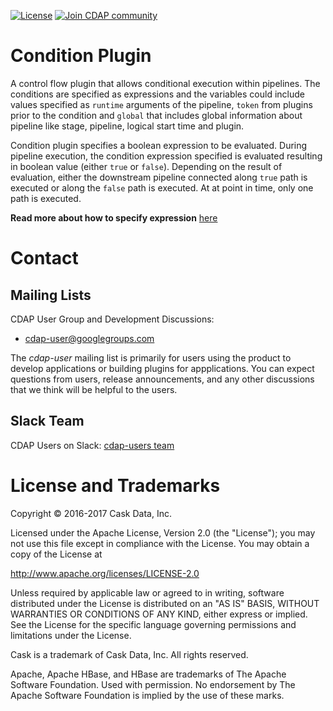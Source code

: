 [![License](https://img.shields.io/badge/License-Apache%202.0-blue.svg)](https://opensource.org/licenses/Apache-2.0)
[![Join CDAP community](https://cdap-users.herokuapp.com/badge.svg?t=wrangler)](https://cdap-users.herokuapp.com?t=1)

# Condition Plugin

A control flow plugin that allows conditional execution within pipelines. The conditions are specified as expressions and the variables could include values specified as `runtime` arguments of the pipeline, `token` from plugins prior to the condition  and `global` that includes global information about pipeline like stage, pipeline, logical start time and plugin.

Condition plugin specifies a boolean expression to be evaluated. During pipeline execution, the condition expression specified is evaluated resulting in boolean value (either `true` or `false`). Depending on the result of evaluation, either the downstream pipeline connected along `true` path is executed or along the `false` path is executed. At at point in time, only one path is executed. 

**Read more about how to specify expression** [here](https://github.com/hydrator/condition-plugins/wiki)

# Contact

## Mailing Lists

CDAP User Group and Development Discussions:

* [cdap-user@googlegroups.com](https://groups.google.com/d/forum/cdap-user)

The *cdap-user* mailing list is primarily for users using the product to develop
applications or building plugins for appplications. You can expect questions from
users, release announcements, and any other discussions that we think will be helpful
to the users.

## Slack Team

CDAP Users on Slack: [cdap-users team](https://cdap-users.herokuapp.com)


# License and Trademarks

Copyright © 2016-2017 Cask Data, Inc.

Licensed under the Apache License, Version 2.0 (the "License"); you may not use this file except
in compliance with the License. You may obtain a copy of the License at

http://www.apache.org/licenses/LICENSE-2.0

Unless required by applicable law or agreed to in writing, software distributed under the
License is distributed on an "AS IS" BASIS, WITHOUT WARRANTIES OR CONDITIONS OF ANY KIND,
either express or implied. See the License for the specific language governing permissions
and limitations under the License.

Cask is a trademark of Cask Data, Inc. All rights reserved.

Apache, Apache HBase, and HBase are trademarks of The Apache Software Foundation. Used with
permission. No endorsement by The Apache Software Foundation is implied by the use of these marks.
